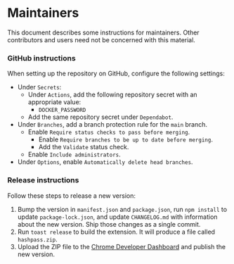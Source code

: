 # Maintainers

This document describes some instructions for maintainers. Other contributors
and users need not be concerned with this material.

### GitHub instructions

When setting up the repository on GitHub, configure the following settings:

- Under `Secrets`:
  - Under `Actions`, add the following repository secret with an appropriate
    value:
    - `DOCKER_PASSWORD`
  - Add the same repository secret under `Dependabot`.
- Under `Branches`, add a branch protection rule for the `main` branch.
  - Enable `Require status checks to pass before merging`.
    - Enable `Require branches to be up to date before merging`.
    - Add the `Validate` status check.
  - Enable `Include administrators`.
- Under `Options`, enable `Automatically delete head branches`.

### Release instructions

Follow these steps to release a new version:

1. Bump the version in `manifest.json` and `package.json`, run `npm install` to
   update `package-lock.json`, and update `CHANGELOG.md` with information about
   the new version. Ship those changes as a single commit.
2. Run `toast release` to build the extension. It will produce a file called
   `hashpass.zip`.
3. Upload the ZIP file to the
   [Chrome Developer Dashboard](https://chrome.google.com/webstore/devconsole/)
   and publish the new version.
